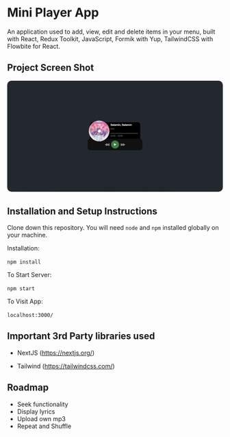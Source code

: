 # Mini Player App

An application used to add, view, edit and delete items in your menu, built with React, Redux Toolkit, JavaScript, Formik with Yup, TailwindCSS with Flowbite for React.

## Project Screen Shot

<img src="screenshots/miniplayer.png" style="border-radius: 10px;">

## Installation and Setup Instructions

Clone down this repository. You will need `node` and `npm` installed globally on your machine.

Installation:

`npm install`

To Start Server:

`npm start`

To Visit App:

`localhost:3000/`

## Important 3rd Party libraries used

- NextJS (https://nextjs.org/)

- Tailwind (https://tailwindcss.com/)

## Roadmap

- Seek functionality
- Display lyrics
- Upload own mp3
- Repeat and Shuffle

